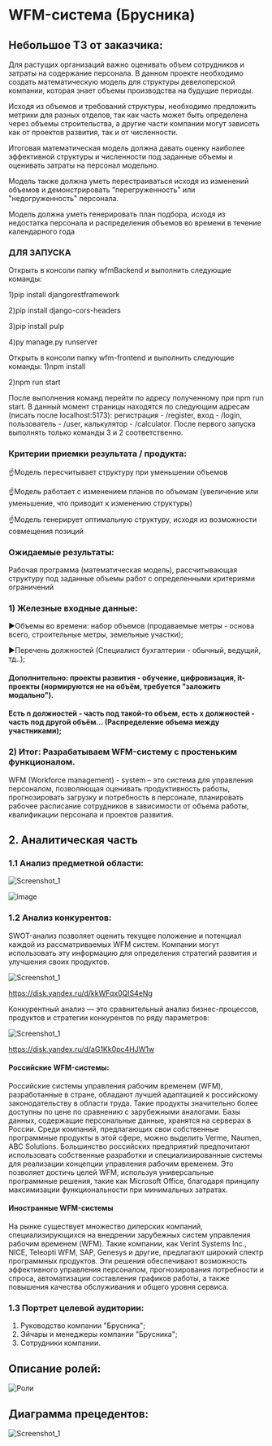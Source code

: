 # WFM-система (Брусника)
## Небольшое ТЗ от заказчика:
Для растущих организаций важно оценивать объем сотрудников и затраты на содержание персонала. 
В данном проекте необходимо создать математическую модель для структуры девелоперской компании, которая знает объемы производства на будущие периоды. 

Исходя из объемов и требований структуры, необходимо предложить метрики для разных отделов, так как часть может быть определена через объемы строительства, а другие части компании могут зависеть как от проектов развития, так и от численности. 

Итоговая математическая модель должна давать оценку наиболее эффективной структуры и численности под заданные объемы и оценивать затраты на персонал модельно. 

Модель также должна уметь перестраиваться исходя из изменений объемов и демонстрировать "перегруженность" или "недогруженность" персонала. 

Модель должна уметь генерировать план подбора, исходя из недостатка персонала и распределения объемов во времени в течение календарного года 


### ДЛЯ ЗАПУСКА 
Открыть в консоли папку wfmBackend и выполнить следующие команды:

1)pip install djangorestframework

2)pip install django-cors-headers

3)pip install pulp

4)py manage.py runserver

Открыть в консоли папку wfm-frontend и выполнить следующие команды:
1)npm install

2)npm run start

После выполнения команд перейти по адресу полученному при npm run start. В данный момент страницы находятся по следующим адресам (писать после localhost:5173): регистрация - /register, вход - /login, пользователь - /user, калькулятор - /calculator.
После первого запуска выполнять только команды 3 и 2 соответственно. 

### Критерии приемки результата / продукта:
☝Модель пересчитывает структуру при уменьшении объемов 

☝Модель работает с изменением планов по объемам (увеличение или уменьшение, что приводит к изменению структуры) 

☝Модель генерирует оптимальную структуру, исходя из возможности совмещения позиций

### Ожидаемые результаты:
Рабочая программа (математическая модель), рассчитывающая структуру под заданные объемы работ с определенными критериями ограничений

### 1) Железные входные данные:
▶Объемы во времени: набор объемов (продаваемые метры - основа всего, строительные метры, земельные участки);

▶Перечень должностей (Специалист бухгалтерии - обычный, ведущий, тд..);

#### Дополнительно: проекты развития - обучение, цифровизация, it-проекты (нормируются не на объём, требуется "заложить модально"). 
#### Есть n должностей - часть под такой-то объем, есть x должностей - часть под другой объём... (Распределение объема между участниками);
### 2) Итог: Разрабатываем WFM-систему с простеньким функционалом. 
WFM (Workforce management) - system – это система для управления персоналом, позволяющая оценивать продуктивность работы, прогнозировать загрузку и потребность в персонале, планировать рабочее расписание сотрудников в зависимости от объема работы, квалификации персонала и проектов развития.

## 2. Аналитическая часть
### 1.1 Анализ предметной области:

![Screenshot_1](https://github.com/DanilkaCrazy/WFM-system-Brusnika-/assets/95550202/b56e0abf-1d9b-4929-83cb-7ff8f31a5a4a)


![image](https://github.com/DanilkaCrazy/WFM-system-Brusnika-/assets/95550202/f7351a90-f595-4e0c-bc60-5c301bf10ac0)

   
### 1.2 Анализ конкурентов: 
SWOT-анализ позволяет оценить текущее положение и потенциал каждой из рассматриваемых WFM систем. Компании могут использовать эту информацию для определения стратегий развития и улучшения своих продуктов.

![Screenshot_1](https://github.com/DanilkaCrazy/WFM-system-Brusnika-/assets/95550202/702dc37b-491b-47f3-86c1-81778280be0f)

https://disk.yandex.ru/d/kkWFqx0QlS4eNg

Конкурентный анализ — это сравнительный анализ бизнес-процессов, продуктов и стратегии конкурентов по ряду параметров:

![Screenshot_1](https://github.com/DanilkaCrazy/WFM-system-Brusnika-/assets/95550202/e5456333-d7a9-4c25-82eb-a9f742d0d311)


https://disk.yandex.ru/d/aG1Kk0pc4HJW1w

#### Российские WFM-системы:
Российские системы управления рабочим временем (WFM), разработанные в стране, обладают лучшей адаптацией к российскому законодательству в области труда. Такие продукты значительно более доступны по цене по сравнению с зарубежными аналогами. Базы данных, содержащие персональные данные, хранятся на серверах в России. Среди компаний, предлагающих свои собственные программные продукты в этой сфере, можно выделить Verme, Naumen, ABC Solutions.
Большинство российских предприятий предпочитают использовать собственные разработки и специализированные системы для реализации концепции управления рабочим временем. Это позволяет достичь целей WFM, используя универсальные программные решения, такие как Microsoft Office, благодаря принципу максимизации функциональности при минимальных затратах.

#### Иностранные WFM-системы
На рынке существует множество дилерских компаний, специализирующихся на внедрении зарубежных систем управления рабочим временем (WFM). Такие компании, как Verint Systems Inc., NICE, Teleopti WFM, SAP, Genesys и другие, предлагают широкий спектр программных продуктов. Эти решения обеспечивают возможность эффективного управления персоналом, прогнозирования потребности и спроса, автоматизации составления графиков работы, а также повышения качества обслуживания и общего уровня сервиса.

### 1.3 Портрет целевой аудитории:
1) Руководство компании "Брусника";
2) Эйчары и менеджеры компании "Брусника";
3) Сотрудники компании.

## Описание ролей:

![Роли](https://github.com/DanilkaCrazy/WFM-system-Brusnika-/assets/95550202/7caeb4f8-06b4-4265-bc9b-0d8e6f071439)


## Диаграмма прецедентов:

![Screenshot_1](https://github.com/DanilkaCrazy/WFM-system-Brusnika-/assets/95550202/30280a55-532a-4fd0-8f3d-e55a14753542)


